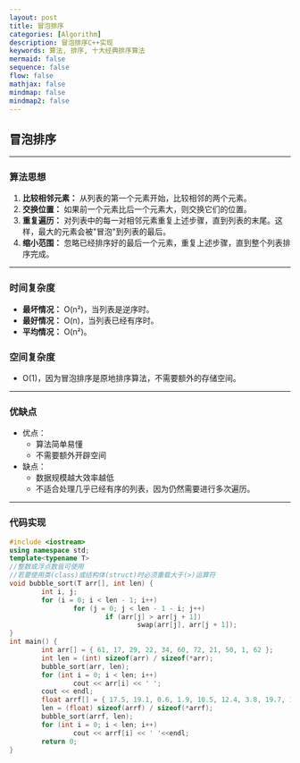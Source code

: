 ```yaml
---
layout: post
title: 冒泡排序
categories: [Algorithm]
description: 冒泡排序C++实现
keywords: 算法, 排序, 十大经典排序算法
mermaid: false
sequence: false
flow: false
mathjax: false
mindmap: false
mindmap2: false
---
```

## 冒泡排序
---
### 算法思想
1. **比较相邻元素：** 从列表的第一个元素开始，比较相邻的两个元素。
2. **交换位置：** 如果前一个元素比后一个元素大，则交换它们的位置。
3. **重复遍历：** 对列表中的每一对相邻元素重复上述步骤，直到列表的末尾。这样，最大的元素会被"冒泡"到列表的最后。
4. **缩小范围：** 忽略已经排序好的最后一个元素，重复上述步骤，直到整个列表排序完成。

---
### 时间复杂度
+ **最坏情况：** O(n²)，当列表是逆序时。
+ **最好情况：** O(n)，当列表已经有序时。
+ **平均情况：** O(n²)。
  
### 空间复杂度
- O(1)，因为冒泡排序是原地排序算法，不需要额外的存储空间。
---
### 优缺点
+ 优点：
  + 算法简单易懂
  + 不需要额外开辟空间
+ 缺点：
  + 数据规模越大效率越低
  + 不适合处理几乎已经有序的列表，因为仍然需要进行多次遍历。
---
### 代码实现
```C++
#include <iostream>
using namespace std;
template<typename T> 
//整数或浮点数皆可使用
//若要使用类(class)或结构体(struct)时必须重载大于(>)运算符
void bubble_sort(T arr[], int len) {
        int i, j;
        for (i = 0; i < len - 1; i++)
                for (j = 0; j < len - 1 - i; j++)
                        if (arr[j] > arr[j + 1])
                                swap(arr[j], arr[j + 1]);
}
int main() {
        int arr[] = { 61, 17, 29, 22, 34, 60, 72, 21, 50, 1, 62 };
        int len = (int) sizeof(arr) / sizeof(*arr);
        bubble_sort(arr, len);
        for (int i = 0; i < len; i++)
                cout << arr[i] << ' ';
        cout << endl;
        float arrf[] = { 17.5, 19.1, 0.6, 1.9, 10.5, 12.4, 3.8, 19.7, 1.5, 25.4, 28.6, 4.4, 23.8, 5.4 };
        len = (float) sizeof(arrf) / sizeof(*arrf);
        bubble_sort(arrf, len);
        for (int i = 0; i < len; i++)
                cout << arrf[i] << ' '<<endl;
        return 0;
}

```
